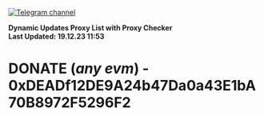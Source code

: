 [![Telegram channel](https://img.shields.io/endpoint?url=https://runkit.io/damiankrawczyk/telegram-badge/branches/master?url=https://t.me/n4z4v0d)](https://t.me/n4z4v0d) 

**Dynamic Updates Proxy List with Proxy Checker**  
**Last Updated: 19.12.23 11:53**

# DONATE (_any evm_) - 0xDEADf12DE9A24b47Da0a43E1bA70B8972F5296F2
